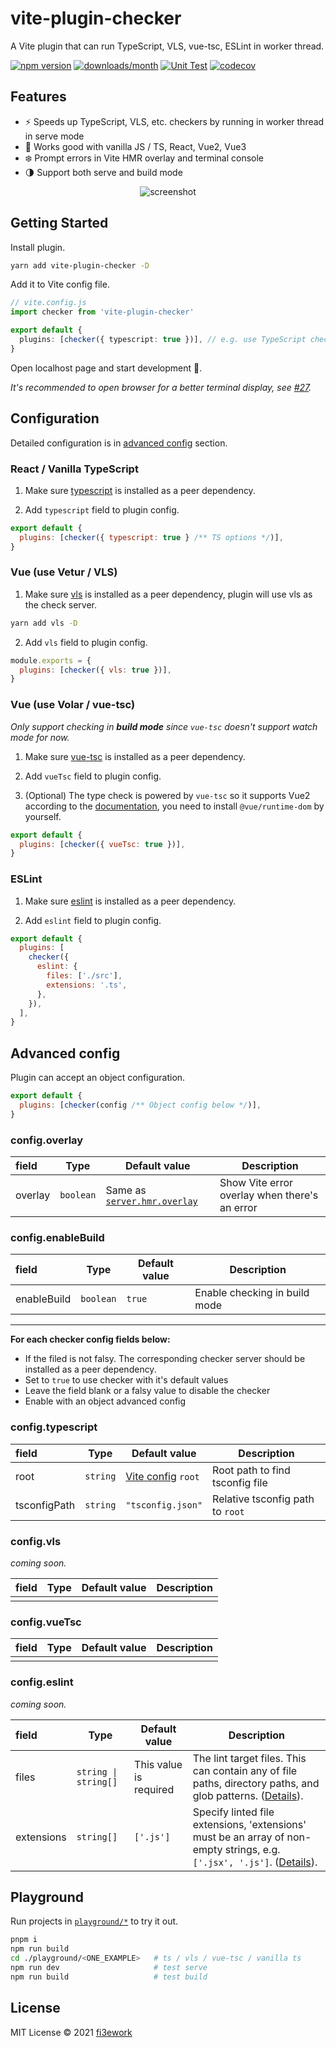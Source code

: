 # vite-plugin-checker

A Vite plugin that can run TypeScript, VLS, vue-tsc, ESLint in worker thread.

[![npm version](https://img.shields.io/npm/v/vite-plugin-checker)](https://www.npmjs.com/package/vite-plugin-checker) [![downloads/month](https://img.shields.io/npm/dm/vite-plugin-checker)](https://www.npmtrends.com/vite-plugin-checker) [![Unit Test](https://github.com/fi3ework/vite-plugin-checker/actions/workflows/ci.yml/badge.svg)](https://github.com/fi3ework/vite-plugin-checker/actions/workflows/ci.yml)
[![codecov](https://codecov.io/gh/fi3ework/vite-plugin-checker/branch/main/graph/badge.svg?token=YCU4HJ66RA)](https://codecov.io/gh/fi3ework/vite-plugin-checker)

## Features

- ⚡️ Speeds up TypeScript, VLS, etc. checkers by running in worker thread in serve mode
- 🌈 Works good with vanilla JS / TS, React, Vue2, Vue3
- ❄️ Prompt errors in Vite HMR overlay and terminal console
- 🌗 Support both serve and build mode

<p align="center">
  <img alt="screenshot" src="https://user-images.githubusercontent.com/12322740/126038209-81901247-86f1-4129-86c6-e1f8a13417e7.png">
</p>

## Getting Started

Install plugin.

```bash
yarn add vite-plugin-checker -D
```

Add it to Vite config file.

```ts
// vite.config.js
import checker from 'vite-plugin-checker'

export default {
  plugins: [checker({ typescript: true })], // e.g. use TypeScript check
}
```

Open localhost page and start development 🚀.

_It's recommended to open browser for a better terminal display, see [#27](https://github.com/fi3ework/vite-plugin-checker/pull/27)._

## Configuration

Detailed configuration is in [advanced config](#advanced-config) section.

### React / Vanilla TypeScript

1. Make sure [typescript](https://www.npmjs.com/package/typescript) is installed as a peer dependency.

2. Add `typescript` field to plugin config.

```js
export default {
  plugins: [checker({ typescript: true } /** TS options */)],
}
```

### Vue (use Vetur / VLS)

1. Make sure [vls](https://www.npmjs.com/package/vls) is installed as a peer dependency, plugin will use vls as the check server.

```bash
yarn add vls -D
```

2. Add `vls` field to plugin config.

```js
module.exports = {
  plugins: [checker({ vls: true })],
}
```

### Vue (use Volar / vue-tsc)

_Only support checking in **build mode** since `vue-tsc` doesn't support watch mode for now._

1. Make sure [vue-tsc](https://www.npmjs.com/package/vue-tsc) is installed as a peer dependency.

2. Add `vueTsc` field to plugin config.

3. (Optional) The type check is powered by `vue-tsc` so it supports Vue2 according to the [documentation](https://github.com/johnsoncodehk/volar#using), you need to install `@vue/runtime-dom` by yourself.

```js
export default {
  plugins: [checker({ vueTsc: true })],
}
```

### ESLint

1. Make sure [eslint](https://www.npmjs.com/package/eslint) is installed as a peer dependency.

2. Add `eslint` field to plugin config.

```js
export default {
  plugins: [
    checker({
      eslint: {
        files: ['./src'],
        extensions: '.ts',
      },
    }),
  ],
}
```

## Advanced config

Plugin can accept an object configuration.

```js
export default {
  plugins: [checker(config /** Object config below */)],
}
```

### config.overlay

| field   | Type      | Default value                                                         | Description                                   |
| :------ | --------- | --------------------------------------------------------------------- | --------------------------------------------- |
| overlay | `boolean` | Same as [`server.hmr.overlay`](https://vitejs.dev/config/#server-hmr) | Show Vite error overlay when there's an error |

### config.enableBuild

| field       | Type      | Default value | Description                   |
| :---------- | --------- | ------------- | ----------------------------- |
| enableBuild | `boolean` | `true`        | Enable checking in build mode |

---

**For each checker config fields below:**

- If the filed is not falsy. The corresponding checker server should be installed as a peer dependency.
- Set to `true` to use checker with it's default values
- Leave the field blank or a falsy value to disable the checker
- Enable with an object advanced config

### config.typescript

| field        | Type     | Default value                                         | Description                      |
| :----------- | -------- | ----------------------------------------------------- | -------------------------------- |
| root         | `string` | [Vite config](https://vitejs.dev/config/#root) `root` | Root path to find tsconfig file  |
| tsconfigPath | `string` | `"tsconfig.json"`                                     | Relative tsconfig path to `root` |

### config.vls

_coming soon._

| field | Type | Default value | Description |
| :---- | ---- | ------------- | ----------- |
|       |      |               |             |

### config.vueTsc

| field | Type | Default value | Description |
| :---- | ---- | ------------- | ----------- |
|       |      |               |             |

### config.eslint

_coming soon._

| field      | Type                 | Default value          | Description                                                                                                                                                                             |
| :--------- | -------------------- | ---------------------- | --------------------------------------------------------------------------------------------------------------------------------------------------------------------------------------- |
| files      | `string \| string[]` | This value is required | The lint target files. This can contain any of file paths, directory paths, and glob patterns. ([Details](https://eslint.org/docs/developer-guide/nodejs-api#parameters-1)).            |
| extensions | `string[]`           | `['.js']`              | Specify linted file extensions, 'extensions' must be an array of non-empty strings, e.g. `['.jsx', '.js']`. ([Details](https://eslint.org/docs/developer-guide/nodejs-api#parameters)). |

## Playground

Run projects in [`playground/*`](./playground) to try it out.

```bash
pnpm i
npm run build
cd ./playground/<ONE_EXAMPLE>   # ts / vls / vue-tsc / vanilla ts
npm run dev                     # test serve
npm run build                   # test build
```

## License

MIT License © 2021 [fi3ework](https://github.com/fi3ework)
